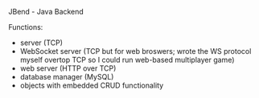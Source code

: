 JBend - Java Backend


Functions:
- server (TCP)
- WebSocket server (TCP but for web broswers; wrote the WS protocol myself overtop TCP so I could run web-based multiplayer game)
- web server (HTTP over TCP)
- database manager (MySQL)
- objects with embedded CRUD functionality 
